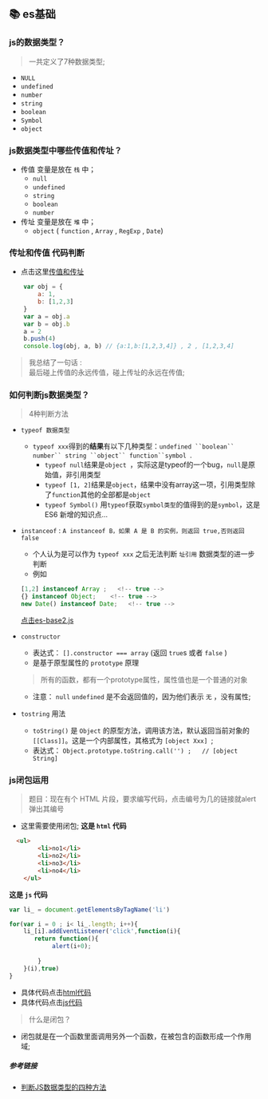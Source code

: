 ## 📚 es基础

### js的数据类型？
> 一共定义了7种数据类型;
- `NULL`
- `undefined`
- `number`
- `string`
- `boolean`
- `Symbol`
- `object`

### js数据类型中哪些传值和传址？
- 传值 变量是放在 `栈` 中；
    + `null`
    + `undefined`
    + `string`
    + `boolean`
    + `number`
- 传址 变量是放在 `堆` 中； 
    + `object` ( `function` , `Array` , `RegExp` , `Date`)

### 传址和传值 代码判断
- 点击这里[传值和传址](./es-base1.js)
```js
    var obj = {
        a: 1,
        b: [1,2,3]
    }
    var a = obj.a
    var b = obj.b
    a = 2
    b.push(4)
    console.log(obj, a, b) // {a:1,b:[1,2,3,4]} , 2 , [1,2,3,4]
```
> 我总结了一句话 :  
> 最后碰上传值的永远传值，碰上传址的永远在传值;

### 如何判断js数据类型？
> 4种判断方法
- `typeof 数据类型` 
    + `typeof xxx`得到的**结果**有以下几种类型：`undefined ``boolean`` number`` string ``object`` function``symbol `.
        + `typeof null`结果是`object `，实际这是typeof的一个bug，`null`是原始值，非引用类型
        + `typeof [1, 2]`结果是`object`，结果中没有array这一项，引用类型除了`function`其他的全部都是`object`
        + `typeof Symbol()` 用`typeof`获取`symbol类型`的值得到的是`symbol`，这是 ES6 新增的知识点...
- `instanceof` : `A instanceof B，如果 A 是 B 的实例，则返回 true,否则返回 false`
    + 个人认为是可以作为 `typeof xxx` 之后无法判断 `址引用` 数据类型的进一步判断
    + 例如
    ```js
    [1,2] instanceof Array ;   <!-- true -->
    {} instanceof Object;    <!-- true -->
    new Date() instanceof Date;   <!-- true -->
    ```
    [点击es-base2.js](./es-base2.js)
- `constructor`
    + 表达式： `[].constructor === array` (返回 `true`s 或者 `false` )
    + 是基于原型属性的 `prototype` 原理 
    
    > 所有的函数，都有一个prototype属性，属性值也是一个普通的对象
    
    + 注意： `null` `undefined` 是不会返回值的，因为他们表示 `无` ，没有属性;

- `tostring` 用法
    + `toString()` 是 `Object` 的原型方法，调用该方法，默认返回当前对象的` [[Class]] `。这是一个内部属性，其格式为 `[object Xxx] `;
    + 表达式： `Object.prototype.toString.call('') ;   // [object String]`


###  js闭包运用
> 题目：现在有个 HTML 片段，要求编写代码，点击编号为几的链接就alert弹出其编号
- 这里需要使用闭包;
**这是 `html` 代码**
```html
  <ul>
        <li>no1</li>
        <li>no2</li>
        <li>no3</li>
        <li>no4</li>
    </ul>
```
**这是 `js` 代码**

```js
var li_ = document.getElementsByTagName('li')

for(var i = 0 ; i< li_.length; i++){
    li_[i].addEventListener('click',function(i){
       return function(){
            alert(i+0);
            
        }
    }(i),true)
}
```
- 具体代码点击[html代码](./es-update/es-bibao.html)
- 具体代码点击[js代码](./es-update/es-bibao.js)

> 什么是闭包？
- 闭包就是在一个函数里面调用另外一个函数，在被包含的函数形成一个作用域;

##### 参考链接
- [判断JS数据类型的四种方法](https://www.cnblogs.com/onepixel/p/5126046.html)